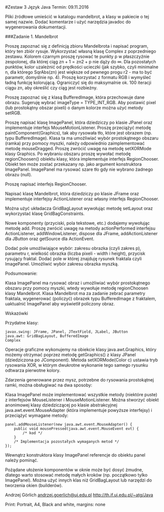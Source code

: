 #Zestaw 3
Język Java
Termin: 09.11.2016

Pliki źródłowe umieścić w katalogu mandelbrot, a klasy w pakiecie o tej samej nazwie.
Dodać komentarze i użyć narzędzia javadoc do wygenerowania dokumentacji.

###Zadanie 1. Mandelbrot

Proszę zapoznać się z definicją zbioru Mandelbrota i napisać program, który ten zbiór rysuje. Wykorzystać własną klasę Complex z poprzedniego zestawu. Kolorem czarnym proszę rysować te punkty p w płaszczyźnie zespolonej, dla której ciąg zn + 1 = zn2 + p nie dąży do ∞. Dla pozostałych punktów, kolor uzależnić od prędkości ucieczki (jak szybko, czyli minimalne n, dla którego SqrAbs(zn) jest większe od pewnego progu r2 - ma to być parametr, domyślnie np. 4). Proszę korzystać z formatu RGB i wymyśleć ładną funkcję kolorującą. Ograniczyć się do maksymalnie ok. 100 iteracji ciągu zn, aby określić czy ciąg jest rozbieżny.

Proszę zapoznać się z klasą BufferedImage, która przechowuje dane obrazu. Sugeruję wybrać imageType = TYPE_INT_RGB. Aby postawić pixel (lub prostokątny obszar pixeli) o danym kolorze można użyć metody setRGB.

Proszę napisać klasę ImagePanel, która dziedziczy po klasie JPanel oraz implementuje interfejs MouseMotionListener. Proszę przeciążyć metodę paintComponent(Graphics), tak aby rysowała tło, które jest obrazem (np. typu BufferedImage). Klasa ta ma umożliwiać wybór prostokątnego obszaru (ramka) przy pomocy myszki, należy odpowiednio zaimplementować metodę mouseDragged. Proszę zwrócić uwagę na metodę setXORMode klasy Graphics. Po wybraniu obszaru proszę wywołać metodę regionChoosen() obiektu klasy, która implementuje interfejs RegionChooser. Obiekt ten może zostać przekazany np. jako argument konstruktora ImagePanel. ImagePanel ma rysować szare tło gdy nie wybrano żadnego obrazu (null).

Proszę napisać interfejs RegionChooser.

Napisać klasę Mandelbrot, która dziedziczy po klasie JFrame oraz implementuje interfejsy ActionListener oraz własny interfejs RegionChooser.

Można użyć układacza GridBagLayout wywołując metodę setLayout oraz wykorzystać klasę GridBagConstraints.

Nowe komponenty (przyciski, pola tekstowe, etc.) dodajemy wywołując metodę add. Proszę zwrócić uwagę na metody actionPerformed interfejsu ActionListener, addWindowListener, dispose dla JFrame, addActionListener dla JButton oraz getSource dla ActionEvent.

Dodać pole umożliwiające wybór: zakresu obrazka (czyli zakres p), parametru r, wielkość obrazka (liczba pixeli - width i height), przycisk rysujący fraktal. Dodać pole w której znajduję rysunek fraktala czyli ImagePanel. Umożliwić wybór zakresu obrazka myszką.

Podsumowanie:

Klasa ImagePanel ma rysować obraz i umożliwiać wybór prostokątnego obszaru przy pomocy myszki, wtedy wywołuje metodę regionChoosen klasy Mandelbrot.
Klasa Mandelbrot ma za zadanie zebrać parametry fraktala, wygenerować (policzyć) obrazek typu BufferedImage z fraktalem, uaktualnić ImagePanel aby wyświetlił policzony obraz.

Wskazówki

Przydatne klasy:
```
javax.swing: JFrame, JPanel, JTextField, JLabel, JButton
java.awt: GridBagLayout, BufferedImage
Complex
```
Operacje graficzne wykonujemy na obiekcie klasy java.awt.Graphics, który możemy otrzymać poprzez metodę getGraphics() z klasy JPanel (dziedziczona po JComponent). Metoda setXORMode(Color c) ustawia tryb rysowania XOR, w którym dwukrotne wykonanie tego samego rysunku odtwarza pierwotne kolory.

Zdarzenia generowane przez mysz, potrzebne do rysowania prostokątnej ramki, można obsługiwać na dwa sposoby:

Klasa ImagePanel może implementować wszystkie metody (niektóre puste) z interfejsów MouseListener i MouseMotionListener.
Można stworzyć obiekt anonimowej klasy dziedziczącej po klasie abstrakcyjnej java.awt.event.MouseAdapter (która implementuje powyższe interfejsy) i przeciążyć wymagane metody:
```
panel.addMouseListener(new java.awt.event.MouseAdapter() {
    public void mousePressed(java.awt.event.MouseEvent evt) {
        /* kod */
    }
    /* Implementacja pozostałych wymaganych metod */
});
```
Wewnątrz konstruktora klasy ImagePanel referencje do obiektu panel należy pominąć.

Pożądane ułożenie komponentów w oknie może być dosyć żmudne, dlatego warto stosować metodę małych kroków (np. początkowo tylko ImagePanel). Można użyć innych klas niż GridBagLayout lub narzędzi do tworzenia okien (builderów).

Andrzej Görlich
andrzej.goerlich@uj.edu.pl
http://th.if.uj.edu.pl/~atg/Java

Print: Portrait, A4, Black and white, margins: none
